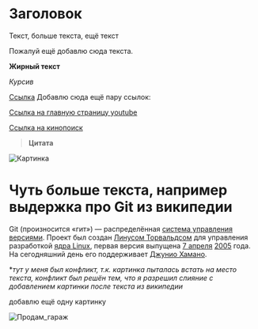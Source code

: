 # Заголовок

Текст, больше текста, ещё текст

Пожалуй ещё добавлю сюда текста.

**Жирный текст**

*Курсив*

[Ссылка](gb.ru) Добавлю сюда ещё пару ссылок:

[Ссылка на главную страницу youtube](https://www.youtube.com/)

[Ссылка на кинопоиск](https://hd.kinopoisk.ru/)

> **Цитата**

![Картинка](https://www.meme-arsenal.com/memes/78ff6f74cf17bab4c67d39308f1e8bf0.jpg)

# Чуть больше текста, например выдержка про Git из википедии

Git (произносится «гит») — распределённая [система управления версиями](https://ru.wikipedia.org/wiki/%D0%A1%D0%B8%D1%81%D1%82%D0%B5%D0%BC%D0%B0_%D1%83%D0%BF%D1%80%D0%B0%D0%B2%D0%BB%D0%B5%D0%BD%D0%B8%D1%8F_%D0%B2%D0%B5%D1%80%D1%81%D0%B8%D1%8F%D0%BC%D0%B8). Проект был создан [Линусом Торвальдсом](https://ru.wikipedia.org/wiki/%D0%A2%D0%BE%D1%80%D0%B2%D0%B0%D0%BB%D1%8C%D0%B4%D1%81,_%D0%9B%D0%B8%D0%BD%D1%83%D1%81) для управления разработкой [ядра Linux](https://ru.wikipedia.org/wiki/%D0%AF%D0%B4%D1%80%D0%BE_Linux), первая версия выпущена [7 апреля](https://ru.wikipedia.org/wiki/7_%D0%B0%D0%BF%D1%80%D0%B5%D0%BB%D1%8F) [2005](https://ru.wikipedia.org/wiki/2005_%D0%B3%D0%BE%D0%B4) года. На сегодняшний день его поддерживает [Джунио Хамано](https://ru.wikipedia.org/wiki/%D0%A5%D0%B0%D0%BC%D0%B0%D0%BD%D0%BE,_%D0%94%D0%B7%D1%8E%D0%BD).

**тут у меня был конфликт, т.к. картинка пыталась встать на место текста, конфликт был решён тем, что я разрешил слияние с добавлением картинки после текста из википедии*

добавлю ещё одну картинку

![Продам_гараж](image.jpg)

